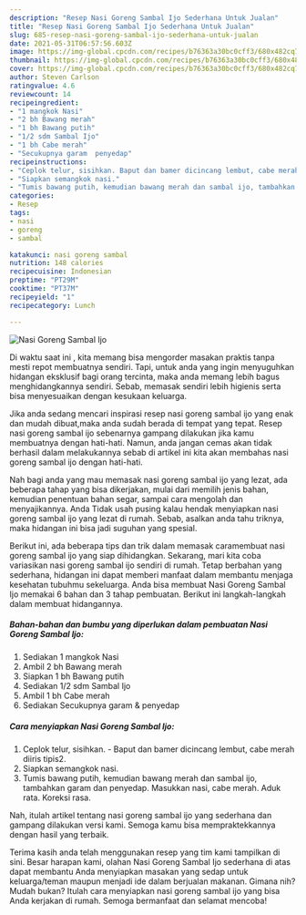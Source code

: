 ```yaml
---
description: "Resep Nasi Goreng Sambal Ijo Sederhana Untuk Jualan"
title: "Resep Nasi Goreng Sambal Ijo Sederhana Untuk Jualan"
slug: 685-resep-nasi-goreng-sambal-ijo-sederhana-untuk-jualan
date: 2021-05-31T06:57:56.603Z
image: https://img-global.cpcdn.com/recipes/b76363a30bc0cff3/680x482cq70/nasi-goreng-sambal-ijo-foto-resep-utama.jpg
thumbnail: https://img-global.cpcdn.com/recipes/b76363a30bc0cff3/680x482cq70/nasi-goreng-sambal-ijo-foto-resep-utama.jpg
cover: https://img-global.cpcdn.com/recipes/b76363a30bc0cff3/680x482cq70/nasi-goreng-sambal-ijo-foto-resep-utama.jpg
author: Steven Carlson
ratingvalue: 4.6
reviewcount: 14
recipeingredient:
- "1 mangkok Nasi"
- "2 bh Bawang merah"
- "1 bh Bawang putih"
- "1/2 sdm Sambal Ijo"
- "1 bh Cabe merah"
- "Secukupnya garam  penyedap"
recipeinstructions:
- "Ceplok telur, sisihkan. Baput dan bamer dicincang lembut, cabe merah diiris tipis2."
- "Siapkan semangkok nasi."
- "Tumis bawang putih, kemudian bawang merah dan sambal ijo, tambahkan garam dan penyedap. Masukkan nasi, cabe merah. Aduk rata. Koreksi rasa."
categories:
- Resep
tags:
- nasi
- goreng
- sambal

katakunci: nasi goreng sambal 
nutrition: 148 calories
recipecuisine: Indonesian
preptime: "PT29M"
cooktime: "PT37M"
recipeyield: "1"
recipecategory: Lunch

---
```



![Nasi Goreng Sambal Ijo](https://img-global.cpcdn.com/recipes/b76363a30bc0cff3/680x482cq70/nasi-goreng-sambal-ijo-foto-resep-utama.jpg)

Di waktu  saat ini , kita memang bisa mengorder masakan praktis tanpa mesti repot membuatnya sendiri. Tapi, untuk anda yang ingin menyuguhkan hidangan eksklusif bagi orang tercinta, maka anda memang lebih bagus menghidangkannya sendiri. Sebab, memasak sendiri lebih higienis serta bisa menyesuaikan dengan kesukaan keluarga.

Jika anda sedang mencari inspirasi resep nasi goreng sambal ijo yang enak dan mudah dibuat,maka anda sudah berada di tempat yang tepat. Resep nasi goreng sambal ijo  sebenarnya gampang dilakukan jika kamu membuatnya dengan hati-hati. Namun, anda jangan cemas akan tidak berhasil dalam melakukannya 
sebab di artikel ini kita akan membahas nasi goreng sambal ijo dengan hati-hati.  



Nah bagi anda yang mau memasak nasi goreng sambal ijo yang lezat, ada beberapa tahap yang bisa dikerjakan, mulai dari memilih jenis bahan, kemudian penentuan bahan segar, sampai cara mengolah dan menyajikannya. Anda Tidak usah pusing kalau hendak menyiapkan nasi goreng sambal ijo yang lezat di rumah. Sebab, asalkan anda  tahu triknya, maka hidangan ini bisa jadi suguhan yang spesial.

Berikut ini, ada beberapa tips dan trik dalam memasak caramembuat nasi goreng sambal ijo yang siap dihidangkan. Sekarang, mari kita coba variasikan nasi goreng sambal ijo sendiri di rumah. Tetap berbahan yang sederhana, hidangan ini dapat memberi manfaat dalam membantu menjaga kesehatan tubuhmu sekeluarga. Anda bisa membuat Nasi Goreng Sambal Ijo memakai 6 bahan dan 3 tahap pembuatan. Berikut ini langkah-langkah dalam membuat hidangannya.

<!--inarticleads1-->

##### Bahan-bahan dan bumbu yang diperlukan dalam pembuatan Nasi Goreng Sambal Ijo:

1. Sediakan 1 mangkok Nasi
1. Ambil 2 bh Bawang merah
1. Siapkan 1 bh Bawang putih
1. Sediakan 1/2 sdm Sambal Ijo
1. Ambil 1 bh Cabe merah
1. Sediakan Secukupnya garam &amp; penyedap




<!--inarticleads2-->

##### Cara menyiapkan Nasi Goreng Sambal Ijo:

1. Ceplok telur, sisihkan. - Baput dan bamer dicincang lembut, cabe merah diiris tipis2.
1. Siapkan semangkok nasi.
1. Tumis bawang putih, kemudian bawang merah dan sambal ijo, tambahkan garam dan penyedap. Masukkan nasi, cabe merah. Aduk rata. Koreksi rasa.




Nah, itulah artikel tentang  nasi goreng sambal ijo  yang sederhana dan gampang dilakukan versi kami. Semoga kamu bisa mempraktekkannya dengan hasil yang terbaik. 

Terima kasih anda telah menggunakan resep yang tim kami tampilkan di sini. Besar harapan kami, olahan  Nasi Goreng Sambal Ijo sederhana di atas dapat membantu Anda menyiapkan masakan yang sedap untuk keluarga/teman maupun menjadi ide dalam berjualan makanan. Gimana nih? Mudah bukan? Itulah cara menyiapkan nasi goreng sambal ijo yang bisa Anda kerjakan di rumah. Semoga bermanfaat dan selamat mencoba!

